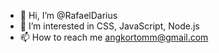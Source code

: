 - 👋 Hi, I’m @RafaelDarius
- 👀 I’m interested in CSS, JavaScript, Node.js
- 📫 How to reach me angkortomm@gmail.com

<!---
RafaelDarius/RafaelDarius is a ✨ special ✨ repository because its `README.md` (this file) appears on your GitHub profile.
You can click the Preview link to take a look at your changes.
--->
